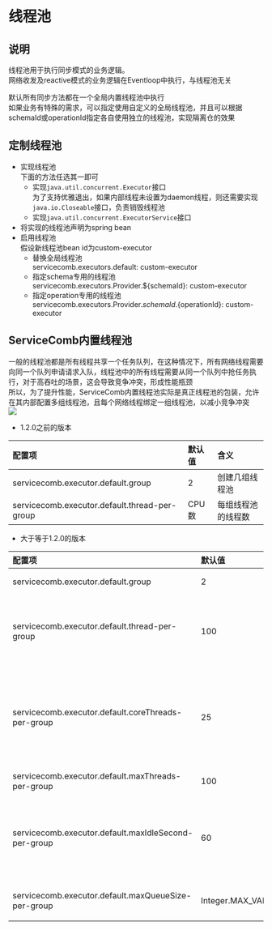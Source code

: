 # 线程池

## 说明
线程池用于执行同步模式的业务逻辑。  
网络收发及reactive模式的业务逻辑在Eventloop中执行，与线程池无关  

默认所有同步方法都在一个全局内置线程池中执行  
如果业务有特殊的需求，可以指定使用自定义的全局线程池，并且可以根据schemaId或operationId指定各自使用独立的线程池，实现隔离仓的效果  

## 定制线程池
* 实现线程池  
  下面的方法任选其一即可
  * 实现`java.util.concurrent.Executor`接口  
    为了支持优雅退出，如果内部线程未设置为daemon线程，则还需要实现`java.io.Closeable`接口，负责销毁线程池
  * 实现`java.util.concurrent.ExecutorService`接口
* 将实现的线程池声明为spring bean
* 启用线程池  
  假设新线程池bean id为custom-executor
  * 替换全局线程池  
    servicecomb.executors.default: custom-executor
  * 指定schema专用的线程池  
    servicecomb.executors.Provider.${schemaId}: custom-executor
  * 指定operation专用的线程池  
    servicecomb.executors.Provider.${schemaId}.${operationId}: custom-executor
  

## ServiceComb内置线程池
一般的线程池都是所有线程共享一个任务队列，在这种情况下，所有网络线程需要向同一个队列申请请求入队，线程池中的所有线程需要从同一个队列中抢任务执行，对于高吞吐的场景，这会导致竞争冲突，形成性能瓶颈  
所以，为了提升性能，ServiceComb内置线程池实际是真正线程池的包装，允许在其内部配置多组线程池，且每个网络线程绑定一组线程池，以减小竞争冲突  
![](/assets/producer-default-executor.png)

* 1.2.0之前的版本

| 配置项                                           | 默认值       | 含义                   |
| :----------------------------------------------- | :----------- | :--------------------- |
| servicecomb.executor.default.group               | 2            | 创建几组线程池         |
| servicecomb.executor.default.thread-per-group    | CPU数        | 每组线程池的线程数     |

* 大于等于1.2.0的版本

| 配置项                                              | 默认值            | 含义                                                                      |
| :-------------------------------------------------- | :---------------- | :------------------------------------------------------------------------ |
| servicecomb.executor.default.group                  | 2                 | 创建几组线程池                                                            |
| servicecomb.executor.default.thread-per-group       | 100               | 每组线程池的最大线程数<br>Deprecated，新名字：maxThreads-per-group        |
| servicecomb.executor.default.coreThreads-per-group  | 25                | 每组线程池的最小线程数<br>线程不会预创建，而是已经创建后，只有大于这个值的线程，才会因idle而销毁 |
| servicecomb.executor.default.maxThreads-per-group   | 100               | 每组线程池的最大线程数                                                    |
| servicecomb.executor.default.maxIdleSecond-per-group| 60                | 每组线程池中超过coreThreads-per-group的线程，如果idle超时，则会销毁该线程 |
| servicecomb.executor.default.maxQueueSize-per-group | Integer.MAX_VALUE | 每组线程池中任务队列的最大长度                                            |
